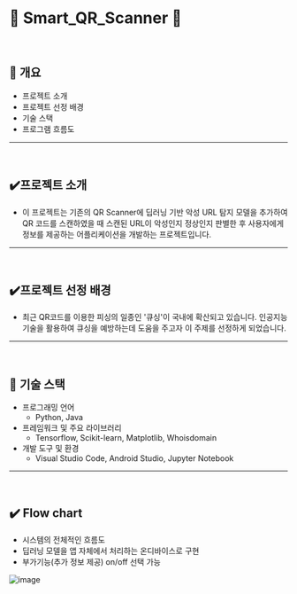 # :iphone: Smart_QR_Scanner :iphone:
<br/>

## :pushpin: 개요 
- 프로젝트 소개
- 프로젝트 선정 배경
- 기술 스택
- 프로그램 흐름도

---
<br/>

## ✔️프로젝트 소개
- 이 프로젝트는 기존의 QR Scanner에 딥러닝 기반 악성 URL 탐지 모델을 추가하여 QR 코드를 스캔하였을 때 스캔된 URL이 악성인지 정상인지 판별한 후 사용자에게 정보를 제공하는 어플리케이션을 개발하는 프로젝트입니다.

---
<br/>

## ✔️프로젝트 선정 배경
- 최근 QR코드를 이용한 피싱의 일종인 '큐싱'이 국내에 확산되고 있습니다. 인공지능 기술을 활용하여 큐싱을 예방하는데 도움을 주고자 이 주제를 선정하게 되었습니다.

---
<br/>

## :shopping_cart: 기술 스택
- 프로그래밍 언어
   - Python, Java
- 프레임워크 및 주요 라이브러리
   - Tensorflow, Scikit-learn, Matplotlib, Whoisdomain
- 개발 도구 및 환경
   - Visual Studio Code, Android Studio, Jupyter Notebook

---
<br/>

## ✔️ Flow chart
- 시스템의 전체적인 흐름도
- 딥러닝 모델을 앱 자체에서 처리하는 온디바이스로 구현
- 부가기능(추가 정보 제공) on/off 선택 가능

![image](https://github.com/KJirung/Smart_QR_Scanner/assets/142071404/7c2a8525-64ce-4045-8d54-e31a6e6b22ce)


